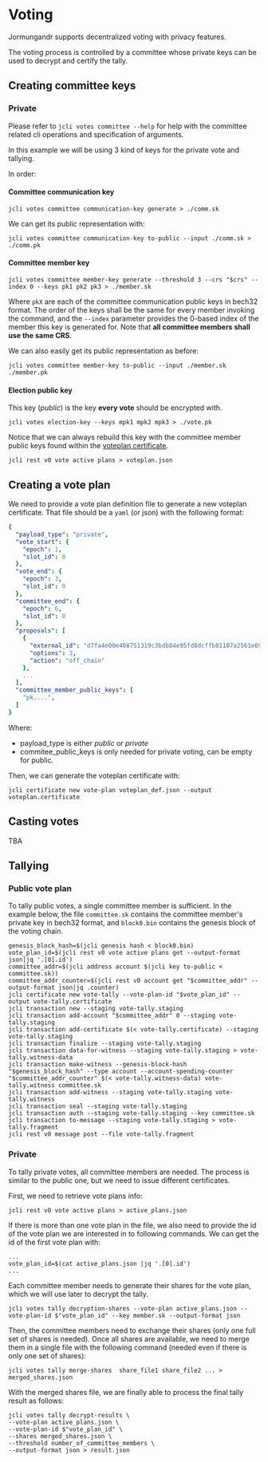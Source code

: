 # Voting

Jormungandr supports decentralized voting with privacy features.

The voting process is controlled by a committee whose private keys can be used
to decrypt and certify the tally.

## Creating committee keys

### Private
Please refer to `jcli votes committee --help` for help with the committee related cli operations and specification of arguments.

In this example we will be using 3 kind of keys for the private vote and tallying.

In order:

#### Committee communication key

```shell
jcli votes committee communication-key generate > ./comm.sk
```

We can get its public representation with:

```shell
jcli votes committee communication-key to-public --input ./comm.sk > ./comm.pk
```

#### Committee member key

```shell
jcli votes committee member-key generate --threshold 3 --crs "$crs" --index 0 --keys pk1 pk2 pk3 > ./member.sk
```
Where `pkX` are each of the committee communication public keys in bech32 format.
The order of the keys shall be the same for every member invoking the command,
and the `--index` parameter provides the 0-based index of the member this key
is generated for.
Note that **all committee members shall use the same CRS**.

We can also easily get its public representation as before:

```shell
jcli votes committee member-key to-public --input ./member.sk ./member.pk
```


#### Election public key
This key (*public*) is the key **every vote** should be encrypted with.

```shell
jcli votes election-key --keys mpk1 mpk2 mpk3 > ./vote.pk
```

Notice that we can always rebuild this key with the committee member public keys found
within the [voteplan certificate](#creating-a-vote-plan).

```shell
jcli rest v0 vote active plans > voteplan.json
```



## Creating a vote plan

We need to provide a vote plan definition file to generate a new voteplan certificate.
That file should be a `yaml` (or json) with the following format:
```yaml
{
  "payload_type": "private",
  "vote_start": {
    "epoch": 1,
    "slot_id": 0
  },
  "vote_end": {
    "epoch": 3,
    "slot_id": 0
  },
  "committee_end": {
    "epoch": 6,
    "slot_id": 0
  },
  "proposals": [
    {
      "external_id": "d7fa4e00e408751319c3bdb84e95fd0dcffb81107a2561e691c33c1ae635c2cd",
      "options": 3,
      "action": "off_chain"
    },
    ...
  ],
  "committee_member_public_keys": [
    "pk....",
  ]
}
```
Where:
* payload_type is either *public* or *private*
* commitee_public_keys is only needed for private voting, can be empty for public.

Then, we can generate the voteplan certificate with:

```shell
jcli certificate new vote-plan voteplan_def.json --output voteplan.certificate
```

## Casting votes

TBA

## Tallying

### Public vote plan

To tally public votes, a single committee member is sufficient.
In the example below, the file `committee.sk` contains the committee member's
private key in bech32 format, and `block0.bin` contains the genesis block of
the voting chain.

```shell
genesis_block_hash=$(jcli genesis hash < block0.bin)
vote_plan_id=$(jcli rest v0 vote active plans get --output-format json|jq '.[0].id')
committee_addr=$(jcli address account $(jcli key to-public < committee.sk))
committee_addr_counter=$(jcli rest v0 account get "$committee_addr" --output-format json|jq .counter)
jcli certificate new vote-tally --vote-plan-id "$vote_plan_id" --output vote-tally.certificate
jcli transaction new --staging vote-tally.staging
jcli transaction add-account "$committee_addr" 0 --staging vote-tally.staging
jcli transaction add-certificate $(< vote-tally.certificate) --staging vote-tally.staging
jcli transaction finalize --staging vote-tally.staging
jcli transaction data-for-witness --staging vote-tally.staging > vote-tally.witness-data
jcli transaction make-witness --genesis-block-hash "$genesis_block_hash" --type account --account-spending-counter "$committee_addr_counter" $(< vote-tally.witness-data) vote-tally.witness committee.sk
jcli transaction add-witness --staging vote-tally.staging vote-tally.witness
jcli transaction seal --staging vote-tally.staging
jcli transaction auth --staging vote-tally.staging --key committee.sk
jcli transaction to-message --staging vote-tally.staging > vote-tally.fragment
jcli rest v0 message post --file vote-tally.fragment
```

### Private
To tally private votes, all committee members are needed.
The process is similar to the public one, but we need to issue different certificates.

First, we need to retrieve vote plans info:
```shell
jcli rest v0 vote active plans > active_plans.json
```
If there is more than one vote plan in the file, we also need to provide the id of the vote plan we are interested in to following commands. We can get the id of the first vote plan with:
```shell
...
vote_plan_id=$(cat active_plans.json |jq '.[0].id')
...
```
Each committee member needs to generate their shares for the vote plan, which we will use later to decrypt the tally.

```shell
jcli votes tally decryption-shares --vote-plan active_plans.json --vote-plan-id $"vote_plan_id" --key member.sk --output-format json
```
Then, the committee members need to exchange their shares (only one full set of shares is needed).
Once all shares are available, we need to merge them in a single file with the following command (needed even if there is only one set of shares):

```shell
jcli votes tally merge-shares  share_file1 share_file2 ... > merged_shares.json
```


With the merged shares file, we are finally able to process the final tally result as follows:

```shell
jcli votes tally decrypt-results \
--vote-plan active_plans.json \
--vote-plan-id $"vote_plan_id" \
--shares merged_shares.json \
--threshold number_of_committee_members \
--output-format json > result.json
```
